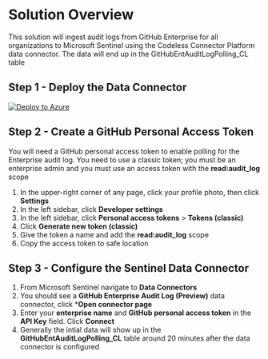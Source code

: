 # Solution Overview
This solution will ingest audit logs from GitHub Enterprise for all organizations to Microsoft Sentinel using the Codeless Connector Platform data connector. The data will end up in the GitHubEntAuditLogPolling_CL table

## Step 1 - Deploy the Data Connector
[![Deploy to Azure](https://aka.ms/deploytoazurebutton)](https%3A%2F%2Fraw.githubusercontent.com%2Fseanstark%2Fsentinel-tools%2Fmain%2Fdataconnectors%2FGitHubAuditLogs%2FCCP%2FGitHubAuditLogs_CCP.json)

## Step 2 - Create a GitHub Personal Access Token
You will need a GitHub personal access token to enable polling for the Enterprise audit log. You need to use a classic token; you must be an enterprise admin and you must use an access token with the **read:audit_log** scope

1. In the upper-right corner of any page, click your profile photo, then click **Settings**
2. In the left sidebar, click **Developer settings**
3. In the left sidebar, click **Personal access tokens** > **Tokens (classic)**
4. Click **Generate new token (classic)**
5. Give the token a name and add the **read:audit_log** scope
6. Copy the access token to safe location

## Step 3 - Configure the Sentinel Data Connector
1. From Microsoft Sentinel navigate to **Data Connectors**
2. You should see a **GitHub Enterprise Audit Log (Preview)** data connector, click ***Open connector page**
3. Enter your **enterprise name** and **GitHub personal access token** in the **API Key** field. Click **Connect**
4. Generally the intial data will show up in the **GitHubEntAuditLogPolling_CL** table around 20 minutes after the data connector is configured
